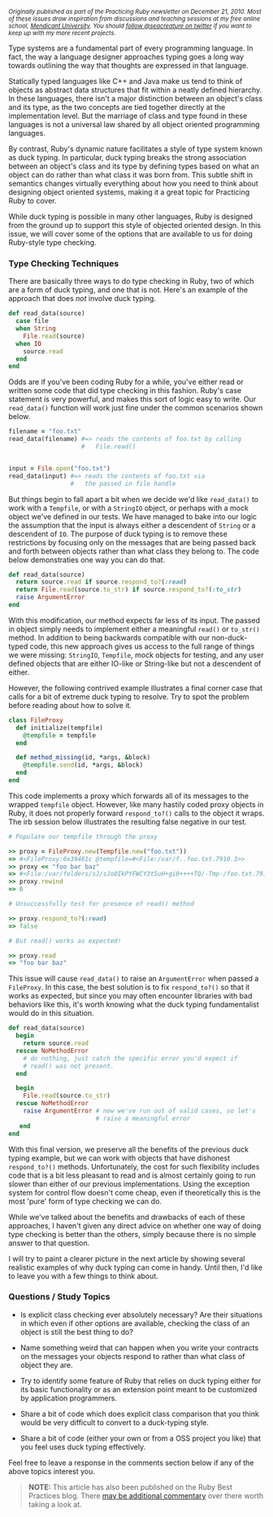 <small><i>Originally published as part of the Practicing Ruby newsletter on December 21, 2010. Most of these issues draw inspiration from discussions and teaching sessions at my free online school, <a href="http://university.rubymendicant.com">Mendicant University</a>. You should <a href="http://twitter.com/seacreature">follow @seacreature on twitter</a> if you want to keep up with my more recent projects.</i></small>

Type systems are a fundamental part of every programming language. In fact, the way a language designer approaches typing goes a long way towards outlining the way that thoughts are expressed in that language.

Statically typed languages like C++ and Java make us tend to think of objects as abstract data structures that fit within a neatly defined hierarchy. In these languages, there isn't a major distinction between an object's class and its type, as the two concepts are tied together directly at the implementation level. But the marriage of class and type found in these languages is not a universal law shared by all object oriented programming languages.

By contrast, Ruby's dynamic nature facilitates a style of type system known as duck typing. In particular, duck typing breaks the strong association between an object's class and its type by defining types based on what an object can do rather than what class it was born from. This subtle shift in semantics changes virtually everything about how you need to think about designing object oriented systems, making it a great topic for Practicing Ruby to cover.

While duck typing is possible in many other languages, Ruby is designed from the ground up to support this style of objected oriented design. In this issue, we will cover some of the options that are available to us for doing Ruby-style type checking. 

### Type Checking Techniques

There are basically three ways to do type checking in Ruby, two of which are a form of duck typing, and one that is not. Here's an example of the approach that does *not* involve duck typing.

```ruby
def read_data(source)
  case file
  when String
    File.read(source)
  when IO
    source.read
  end
end
```

Odds are if you've been coding Ruby for a while, you've either read or written some code that did type checking in this fashion. Ruby's case statement is very powerful, and makes this sort of logic easy to write. Our `read_data()` function will work just fine under the common scenarios shown below.

```ruby
filename = "foo.txt"
read_data(filename) #=> reads the contents of foo.txt by calling 
                    #   File.read()


input = File.open("foo.txt")
read_data(input) #=> reads the contents of foo.txt via 
                 #   the passed in file handle
```
  
But things begin to fall apart a bit when we decide we'd like `read_data()` to work with a `Tempfile`, or with a `StringIO` object, or perhaps with a mock object we've defined in our tests. We have managed to bake into our logic the assumption that the input is always either a descendent of `String` or a descendent of `IO`. The purpose of duck typing is to remove these restrictions by focusing only on the messages that are being passed back and forth between objects rather than what class they belong to. The code below demonstraties one way you can do that.

```ruby
def read_data(source)
  return source.read if source.respond_to?(:read)
  return File.read(source.to_str) if source.respond_to?(:to_str)
  raise ArgumentError
end
```

With this modification, our method expects far less of its input. The passed in object simply needs to implement either a meaningful `read()` or `to_str()` method. In addition to being backwards compatible with our non-duck-typed code, this new approach gives us access to the full range of things we were missing: `StringIO`, `Tempfile`, mock objects for testing, and any user defined objects that are either IO-like or String-like but not a descendent of either.

However, the following contrived example illustrates a final corner case that calls for a bit of extreme duck typing to resolve. Try to spot the problem before reading about how to solve it.

```ruby
class FileProxy
  def initialize(tempfile)
    @tempfile = tempfile
  end

  def method_missing(id, *args, &block)
    @tempfile.send(id, *args, &block)
  end
end
```

This code implements a proxy which forwards all of its messages to the wrapped `tempfile` object. However, like many hastily coded proxy objects in Ruby, it does not properly forward `respond_to?()` calls to the object it wraps. The irb session below illustrates the resulting false negative in our test.

```ruby
# Populate our tempfile through the proxy

>> proxy = FileProxy.new(Tempfile.new("foo.txt"))
=> #<FileProxy:0x39461c @tempfile=#<File:/var/f..foo.txt.7910.3>>
>> proxy << "foo bar baz"
=> #<File:/var/folders/sJ/sJo0IkPYFWCY3t5uH+gi0++++TQ/-Tmp-/foo.txt.7910.3>
>> proxy.rewind
=> 0

# Unsuccessfully test for presence of read() method

>> proxy.respond_to?(:read)
=> false

# But read() works as expected!

>> proxy.read
=> "foo bar baz"
```

This issue will cause `read_data()` to raise an `ArgumentError` when passed a `FileProxy`. In this case, the best solution is to fix `respond_to?()` so that it works as expected, but since you may often encounter libraries with bad behaviors like this, it's worth knowing what the duck typing fundamentalist would do in this situation.

```ruby
def read_data(source)
  begin 
    return source.read 
  rescue NoMethodError
    # do nothing, just catch the specific error you'd expect if
    # read() was not present.
  end

  begin
    File.read(source.to_str)
  rescue NoMethodError
    raise ArgumentError # now we've run out of valid cases, so let's
                        # raise a meaningful error
   end
end
```

With this final version, we preserve all the benefits of the previous duck typing example, but we can work with objects that have dishonest `respond_to?()` methods. Unfortunately, the cost for such flexibility includes code that is a bit less pleasant to read and is almost certainly going to run slower than either of our previous implementations. Using the exception system for control flow doesn't come cheap, even if theoretically this is the most 'pure' form of type checking we can do.

While we've talked about the benefits and drawbacks of each of these approaches, I haven't given any direct advice on whether one way of doing type checking is better than the others, simply because there is no simple answer to that question.

I will try to paint a clearer picture in the next article by showing several realistic examples of why duck typing can come in handy. Until then, I'd like to leave you with a few things to think about.

### Questions / Study Topics

* Is explicit class checking ever absolutely necessary? Are their situations in which even if other options are available, checking the class of an object is still the best thing to do?

* Name something weird that can happen when you write your contracts on the messages your objects respond to rather than what class of object they are.

* Try to identify some feature of Ruby that relies on duck typing either for its basic functionality or as an extension point meant to be customized by application programmers.

* Share a bit of code which does explicit class comparison that you think would be very difficult to convert to a duck-typing style.

* Share a bit of code (either your own or from a OSS project you like) that you feel uses duck typing effectively.

Feel free to leave a response in the comments section below if any of the above topics interest you.

  
> **NOTE:** This article has also been published on the Ruby Best Practices blog. There [may be additional commentary](http://blog.rubybestpractices.com/posts/gregory/046-issue-14-duck-typing.html#disqus_thread) 
over there worth taking a look at.
